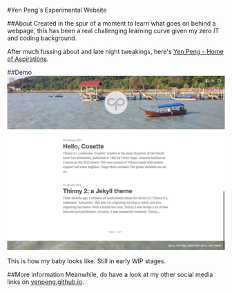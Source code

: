 #Yen Peng's Experimental Website

##About
Created in the spur of a moment to learn what goes on behind a webpage, this has been a real challenging learning curve given my zero IT and coding background. 

After much fussing about and late night tweakings, here's [Yen Peng - Home of Aspirations](http://yenpeng.github.io/).


##Demo
[![Preview image](https://raw.githubusercontent.com/yenpeng/yenpeng.github.io/master/assets/images/Demo.png)](http://yenpeng.github.io/)

This is how my baby looks like. Still in early WIP stages. 


##More information
Meanwhile, do have a look at my other social media links on [yenpeng.github.io](http://yenpeng.github.io/).

